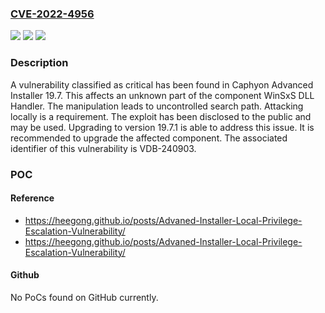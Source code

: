 ### [CVE-2022-4956](https://cve.mitre.org/cgi-bin/cvename.cgi?name=CVE-2022-4956)
![](https://img.shields.io/static/v1?label=Product&message=Advanced%20Installer&color=blue)
![](https://img.shields.io/static/v1?label=Version&message=%3D%2019.7%20&color=brighgreen)
![](https://img.shields.io/static/v1?label=Vulnerability&message=CWE-427%20Uncontrolled%20Search%20Path&color=brighgreen)

### Description

A vulnerability classified as critical has been found in Caphyon Advanced Installer 19.7. This affects an unknown part of the component WinSxS DLL Handler. The manipulation leads to uncontrolled search path. Attacking locally is a requirement. The exploit has been disclosed to the public and may be used. Upgrading to version 19.7.1 is able to address this issue. It is recommended to upgrade the affected component. The associated identifier of this vulnerability is VDB-240903.

### POC

#### Reference
- https://heegong.github.io/posts/Advaned-Installer-Local-Privilege-Escalation-Vulnerability/
- https://heegong.github.io/posts/Advaned-Installer-Local-Privilege-Escalation-Vulnerability/

#### Github
No PoCs found on GitHub currently.

